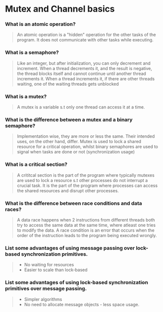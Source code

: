 # Mutex and Channel basics

### What is an atomic operation?
> An atomic operation is a "hidden" operation for the other tasks of the program. It does not communicate with other tasks while executing.

### What is a semaphore?
> Like an integer, but after initialization, you can only decrement and increment. 
> When a thread decrements it, and the result is negative, the thread blocks itself and cannot continue until another thread increments it.
> When a thread increments it, if there are other threads waiting, one of the waiting threads gets unblocked

### What is a mutex?
> A mutex is a variable s.t only one thread can access it at a time.

### What is the difference between a mutex and a binary semaphore?
> Implementation wise, they are more or less the same. Their intended uses, on the other hand, differ. Mutex is used to lock a shared resource for a critical operation, whilst binary semaphores are used to signal when tasks are done or not (synchronization usage)

### What is a critical section?
> A crititcal section is the part of the program where typically mutexes are used to lock a resource s.t other processes do not interrupt a crucial task. It is the part of the program where processes can access the shared resources and disrupt other processes.

### What is the difference between race conditions and data races?
 > A data race happens when 2 instructions from different threads both try to access the same data at the same time, where atleast one tries to modify the data. A race condition is an error that occurs when the order of the instruction leads to the program being executed wrongly.

### List some advantages of using message passing over lock-based synchronization primitives.
> - No waiting for resources
> - Easier to scale than lock-based

### List some advantages of using lock-based synchronization primitives over message passing.
> - Simpler algorithms
> - No need to allocate message objects - less space usage.

